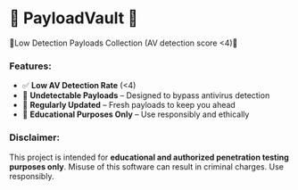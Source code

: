 # 🦠 **PayloadVault** 🦠

🦠Low Detection Payloads Collection (AV detection score <4)🦠

### Features:
- ✅ **Low AV Detection Rate** (<4)
- 🦠 **Undetectable Payloads** – Designed to bypass antivirus detection
- 🚀 **Regularly Updated** – Fresh payloads to keep you ahead
- 📄 **Educational Purposes Only** – Use responsibly and ethically

### Disclaimer:
This project is intended for **educational and authorized penetration testing purposes only**. Misuse of this software can result in criminal charges. Use responsibly.
